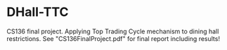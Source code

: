 # DHall-TTC
CS136 final project.  Applying Top Trading Cycle mechanism to dining hall restrictions.
See "CS136FinalProject.pdf" for final report including results!
